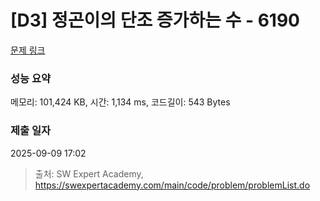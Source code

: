# [D3] 정곤이의 단조 증가하는 수 - 6190 

[문제 링크](https://swexpertacademy.com/main/code/problem/problemDetail.do?contestProbId=AWcPjEuKAFgDFAU4) 

### 성능 요약

메모리: 101,424 KB, 시간: 1,134 ms, 코드길이: 543 Bytes

### 제출 일자

2025-09-09 17:02



> 출처: SW Expert Academy, https://swexpertacademy.com/main/code/problem/problemList.do